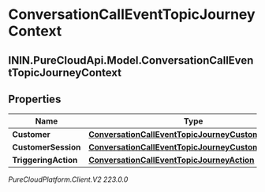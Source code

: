 # ConversationCallEventTopicJourneyContext

## ININ.PureCloudApi.Model.ConversationCallEventTopicJourneyContext

## Properties

|Name | Type | Description | Notes|
|------------ | ------------- | ------------- | -------------|
| **Customer** | [**ConversationCallEventTopicJourneyCustomer**](ConversationCallEventTopicJourneyCustomer) |  | [optional] |
| **CustomerSession** | [**ConversationCallEventTopicJourneyCustomerSession**](ConversationCallEventTopicJourneyCustomerSession) |  | [optional] |
| **TriggeringAction** | [**ConversationCallEventTopicJourneyAction**](ConversationCallEventTopicJourneyAction) |  | [optional] |



_PureCloudPlatform.Client.V2 223.0.0_
